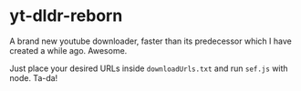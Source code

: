 # yt-dldr-reborn
A brand new youtube downloader, faster than its predecessor which I have created a while ago. Awesome.

Just place your desired URLs inside `downloadUrls.txt` and run `sef.js` with node. Ta-da!
